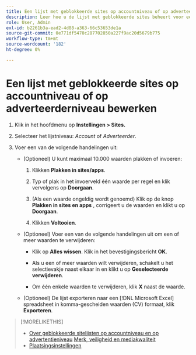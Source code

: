 ```yaml
---
title: Een lijst met geblokkeerde sites op accountniveau of op adverteerderniveau bewerken
description: Leer hoe u de lijst met geblokkeerde sites beheert voor een account of adverteerder.
role: User, Admin
exl-id: b2261b3a-ead2-4d88-a363-66c53653de1a
source-git-commit: 0e771df5470c287702850a227f9ac20d5679b775
workflow-type: tm+mt
source-wordcount: '182'
ht-degree: 0%

---
```


# Een lijst met geblokkeerde sites op accountniveau of op adverteerderniveau bewerken

1. Klik in het hoofdmenu op **Instellingen > Sites.**

1. Selecteer het lijstniveau: *Account* of *Adverteerder*.

1. Voer een van de volgende handelingen uit:

   * (Optioneel) U kunt maximaal 10.000 waarden plakken of invoeren:

      1. Klikken **Plakken in sites/apps**.

      1. Typ of plak in het invoerveld één waarde per regel en klik vervolgens op **Doorgaan**.

      1. (Als een waarde ongeldig wordt genoemd) Klik op de knop **Plakken in sites en apps** , corrigeert u de waarden en klikt u op **Doorgaan**.

      1. Klikken **Voltooien**.

   * (Optioneel) Voer een van de volgende handelingen uit om een of meer waarden te verwijderen:

      * Klik op **Alles wissen**. Klik in het bevestigingsbericht **OK**.

      * Als u een of meer waarden wilt verwijderen, schakelt u het selectievakje naast elkaar in en klikt u op **Geselecteerde verwijderen**.

      * Om één enkele waarden te verwijderen, klik **X** naast de waarde.

   * (Optioneel) De lijst exporteren naar een [!DNL Microsoft Excel]  spreadsheet in komma-gescheiden waarden (CV) formaat, klik **Exporteren**.

>[!MORELIKETHIS]
>
>* [Over geblokkeerde sitelijsten op accountniveau en op advertentieniveau](/help/dsp/admin/blocked-sites-list-about.md)
> [Merk, veiligheid en mediakwaliteit](/help/dsp/introduction/features/brand-safety-media-quality.md)
>* [Plaatsingsinstellingen](/help/dsp/campaign-management/placements/placement-settings.md)
